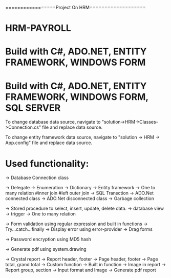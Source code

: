 
=================Project On HRM===================

# HRM-PAYROLL
# Build with C#, ADO.NET, ENTITY FRAMEWORK, WINDOWS FORM
# Build with C#, ADO.NET, ENTITY FRAMEWORK, WINDOWS FORM, SQL SERVER

To change database data source, navigate to "solution->HRM->Classes->Connection.cs" file and replace data source.


To change entity framework data source, navigate to "solution -> HRM -> App.config" file and replace data source.



Used functionality:
===================

-> Database Connection class

-> Delegate
-> Enumeration
-> Dictionary
-> Entity framework
-> One to many relation
	#inner join
	#left outer join
-> SQL Transction
-> ADO.Net connected class
-> ADO.Net disconnected class
-> Garbage collection

-> Stored procedure to select, insert, update, delete data.
-> database view
-> trigger
-> One to many relation

-> Form validation using regular expression and built in functions
-> Try...catch...finally
-> Display error using error-provider
-> Drag forms 

-> Password encryption using MD5 hash

-> Generate pdf using system.drawing

-> Crystal report
-> Report header, footer
-> Page header, footer
-> Page total, grand total
-> Custom function
-> Built in function
-> Image in report
-> Report group, section
-> Input format and Image
-> Generate pdf report
